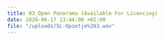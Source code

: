 ```yaml
---
title: 03_Open Panorama (Available For Licencing)
date: 2020-06-17 13:44:00 +02:00
file: "/uploads/SL-Opzetje%203.wav"
---
```


